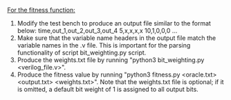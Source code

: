<ins>For the fitness function:</ins>
1. Modify the test bench to produce an output file similar to the format below:
    time,out_1,out_2,out_3,out_4
    5,x,x,x,x
    10,1,0,0,0
    ...
2. Make sure that the variable name headers in the output file match the variable names in the .v file. This is important for the parsing functionality of script bit_weighting.py script.
3. Produce the weights.txt file by running "python3 bit_weighting.py <verilog_file.v>".
4. Produce the fitness value by running "python3 fitness.py <oracle.txt> <output.txt> <weights.txt>". Note that the weights.txt file is optional; if it is omitted, a default bit weight of 1 is assigned to all output bits.
